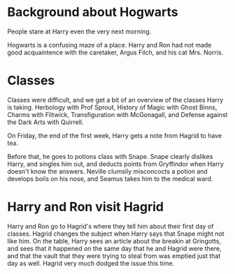 # Background about Hogwarts
People stare at Harry even the very next morning.

Hogwarts is a confusing maze of a place. Harry and Ron had not made good
acquaintence with the caretaker, Argus Filch, and his cat Mrs. Norris.

# Classes
Classes were difficult, and we get a bit of an overview of the classes Harry is
taking. Herbology with Prof Sprout, History of Magic with Ghost Binns, Charms
with Flitwick, Transfiguration with McGonagall, and Defense against the Dark
Arts with Quirrell.

On Friday, the end of the first week, Harry gets a note from Hagrid to have
tea.

Before that, he goes to potions class with Snape. Snape clearly dislikes Harry,
and singles him out, and deducts points from Gryffindor when Harry doesn't know
the answers. Neville clumsily misconcocts a potion and develops boils on his
nose, and Seamus takes him to the medical ward.

# Harry and Ron visit Hagrid
Harry and Ron go to Hagrid's where they tell him about their first day of
classes. Hagrid changes the subject when Harry says that Snape might not like
him. On the table, Harry sees an article about the breakin at Gringotts, and
sees that it happened on the same day that he and Hagrid were there, and that
the vault that they were trying to steal from was emptied just that day as
well. Hagrid very much dodged the issue this time.
